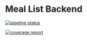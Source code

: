 # Meal List Backend

[![pipeline status](https://gitlab.com/rsubczynski/meal-list-backend/badges/master/pipeline.svg)](https://gitlab.com/rsubczynski/meal-list-backend/-/commits/master)

[![coverage report](https://gitlab.com/rsubczynski/meal-list-backend/badges/master/coverage.svg)](https://gitlab.com/rsubczynski/meal-list-backend/-/commits/master)
